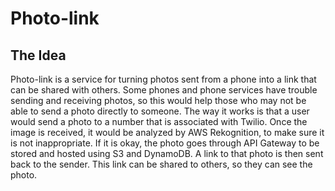 # Photo-link
## The Idea
Photo-link is a service for turning photos sent from a phone into a link that can be shared with others. Some phones and phone services have trouble sending and receiving photos, so this would help those who may not be able to send a photo directly to someone. The way it works is that a user would send a photo to a number that is associated with Twilio. Once the image is received, it would be analyzed by AWS Rekognition, to make sure it is not inappropriate. If it is okay, the photo goes through API Gateway to be stored and hosted using S3 and DynamoDB. A link to that photo is then sent back to the sender. This link can be shared to others, so they can see the photo. 

